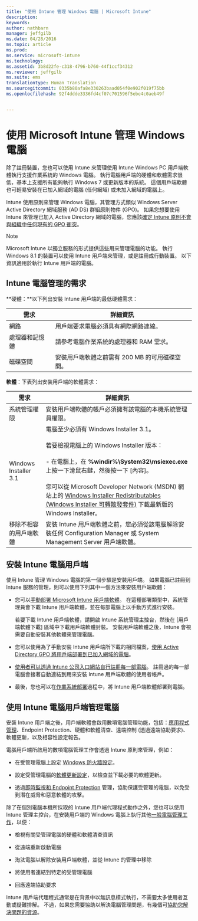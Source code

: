 ```yaml
---
title: "使用 Intune 管理 Windows 電腦 | Microsoft Intune"
description: 
keywords: 
author: nathbarn
manager: jeffgilb
ms.date: 04/28/2016
ms.topic: article
ms.prod: 
ms.service: microsoft-intune
ms.technology: 
ms.assetid: 3b8d22fe-c318-4796-b760-44f1ccf34312
ms.reviewer: jeffgilb
ms.suite: ems
translationtype: Human Translation
ms.sourcegitcommit: 0335b80afa8e330263baad054f0e902f019f75bb
ms.openlocfilehash: 92f4ddde3336fd4cf07c701596f5ebe4c0aeb49f


---
```


# 使用 Microsoft Intune 管理 Windows 電腦
除了註冊裝置，您也可以使用 Intune 來管理使用 Intune Windows PC 用戶端軟體執行支援作業系統的 Windows 電腦。 執行電腦用戶端的硬體和軟體需求很低，基本上支援所有能夠執行 Windows 7 或更新版本的系統。  這個用戶端軟體也可輕易安裝在已加入網域的電腦 (任何網域) 或未加入網域的電腦上。

Intune 使用原則來管理 Windows 電腦，其管理方式類似 Windows Server Active Directory 網域服務 (AD DS) 群組原則物件 (GPO)。 如果您想要使用 Intune 來管理已加入 Active Directory 網域的電腦，您應該[確定 Intune 原則不會與組織中任何現有的 GPO 衝突](resolve-gpo-and-microsoft-intune-policy-conflicts.md)。

> [!NOTE]
> Microsoft Intune 以獨立服務的形式提供這些用來管理電腦的功能。 執行 Windows 8.1 的裝置可以使用 Intune 用戶端來管理，或是註冊成行動裝置。 以下資訊適用於執行 Intune 用戶端的電腦。

## Intune 電腦管理的需求

**硬體：**以下列出安裝 Intune 用戶端的最低硬體需求：

|需求|詳細資訊|
|---------------|--------------------|
|網路|用戶端要求電腦必須具有網際網路連線。|
|處理器和記憶體|請參考電腦作業系統的處理器和 RAM 需求。|
|磁碟空間|安裝用戶端軟體之前需有 200 MB 的可用磁碟空間。|

**軟體**：下表列出安裝用戶端的軟體需求：

|需求|詳細資訊|
|---------------|--------------------|
|系統管理權限|安裝用戶端軟體的帳戶必須擁有該電腦的本機系統管理員權限。|
|Windows Installer 3.1|電腦至少必須有 Windows Installer 3.1。<br /><br />若要檢視電腦上的 Windows Installer 版本：<br /><br />-   在電腦上，在 **%windir%\System32\msiexec.exe** 上按一下滑鼠右鍵，然後按一下 [內容]。<br /><br />您可以從 Microsoft Developer Network (MSDN) 網站上的 [Windows Installer Redistributables (Windows Installer 可轉散發套件)](http://go.microsoft.com/fwlink/?LinkID=234258) 下載最新版的 Windows Installer。|
|移除不相容的用戶端軟體|安裝 Intune 用戶端軟體之前，您必須從該電腦解除安裝任何 Configuration Manager 或 System Management Server 用戶端軟體。|

## 安裝 Intune 電腦用戶端
使用 Intune 管理 Windows 電腦的第一個步驟是安裝用戶端。 如果電腦已註冊到 Intune 服務的管理，則可以使用下列其中一個方法來安裝用戶端軟體：

-   您可以[手動部署 Microsoft Intune 用戶端軟體](install-the-windows-pc-client-with-microsoft-intune.md#to-manually-deploy-the-client-software)。 在這種部署類型中，系統管理員會下載 Intune 用戶端軟體，並在每部電腦上以手動方式進行安裝。

    若要下載 Intune 用戶端軟體，請開啟 Intune 系統管理主控台，然後在 [用戶端軟體下載] 區域中下載用戶端軟體封裝。 安裝用戶端軟體之後，Intune 會視需要自動安裝其他軟體來管理電腦。

-   您可以使用為了手動安裝 Intune 用戶端所下載的相同檔案，[使用 Active Directory GPO 將用戶端部署到已加入網域的電腦](install-the-windows-pc-client-with-microsoft-intune.md#to-automatically-deploy-the-client-software-by-using-group-policy)。

-   [使用者可以透過 Intune 公司入口網站自行註冊每一部電腦](install-the-windows-pc-client-with-microsoft-intune.md#how-users-can-self-enroll-their-computers)。 註冊過的每一部電腦會接著自動連結到用來安裝 Intune 用戶端軟體的使用者帳戶。

-   最後，您也可以在[作業系統部署](install-the-windows-pc-client-with-microsoft-intune.md#install-the-microsoft-intune-client-software-as-part-of-an-image)過程中，將 Intune 用戶端軟體部署到電腦。

## 使用 Intune 電腦用戶端管理電腦
安裝 Intune 用戶端之後，用戶端軟體會啟用數項電腦管理功能，包括：[應用程式管理](deploy-apps-in-microsoft-intune.md)、Endpoint Protection、硬體和軟體清查、遠端控制 (透過遠端協助要求)、軟體更新，以及相容性設定報告。

電腦用戶端所啟用的數項電腦管理工作會透過 Intune 原則來管理，例如：

-   在受管理電腦上設定 [Windows 防火牆設定](help-protect-windows-pcs-using-windows-firewall-policies-in-microsoft-intune.md)。

-   設定受管理電腦的[軟體更新設定](keep-windows-pcs-up-to-date-with-software-updates-in-microsoft-intune.md)，以檢查並下載必要的軟體更新。

-   透過[即時監視和 Endpoint Protection](help-secure-windows-pcs-with-endpoint-protection-for-microsoft-intune.md) 管理，協助保護受管理的電腦，以免受到潛在威脅和惡意軟體的攻擊。

除了在個別電腦本機所採取的 Intune 用戶端代理程式動作之外，您也可以使用 Intune 管理主控台，在安裝用戶端的 Windows 電腦上執行其他[一般電腦管理工作](common-windows-pc-management-tasks-with-the-microsoft-intune-computer-client.md)，以便：

-   檢視有關受管理電腦的硬體和軟體清查資訊

-   從遠端重新啟動電腦

-   淘汰電腦以解除安裝用戶端軟體，並從 Intune 的管理中移除

-   將使用者連結到特定的受管理電腦

-   回應遠端協助要求

Intune 用戶端代理程式通常是在背景中以無訊息模式執行，不需要太多使用者互動或疑難排解。 不過，如果您需要協助以解決電腦管理問題，有幾個可[協助您解決問題的資源](/intune/troubleshoot/troubleshoot-client-setup-in-microsoft-intune)。



<!--HONumber=Jun16_HO4-->


